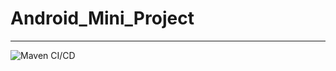 # Android_Mini_Project


--------------------------------------------
![Maven CI/CD](https://github.com/99002683/Android_Mini_Project/workflows/Maven%20CI/CD/badge.svg?branch=main)
